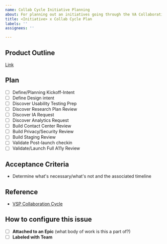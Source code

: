 ```yaml
---
name: Collab Cycle Initiative Planning
about: For planning out an initiatives going through the VA Collaboration Cycle
title: <Initiative> x Collab Cycle Plan
labels: ''
assignees: ''

---
```



## Product Outline
[Link](https://github.com/department-of-veterans-affairs/va.gov-team/blob/master/platform/product-management/product-outline-template.md)

## Plan
- [ ] Define/Planning Kickoff-Intent 
- [ ] Define Design intent 
- [ ] Discover Usability Testing Prep 
- [ ] Discover Research Plan Review 
- [ ]  Discover IA Request  
- [ ] Discover Analytics Request 
- [ ] Build Contact Center Review  
- [ ] Build Privacy/Security Review 
- [ ] Build Staging Review  
- [ ] Validate Post-launch checkin 
- [ ] Validate/Launch Full A11y Review

## Acceptance Criteria
- Determine what's necessary/what's not and the associated timeline

## Reference
- [VSP Collaboration Cycle](https://github.com/department-of-veterans-affairs/va.gov-team/blob/master/platform/working-with-vsp/vsp-collaboration-cycle/vsp-collaboration-cycle-visual.pdf)

## How to configure this issue
- [ ] **Attached to an Epic** (what body of work is this a part of?)
- [ ] **Labeled with Team**  
